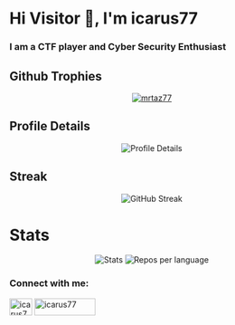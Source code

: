 <h1 >Hi Visitor 👋, I'm icarus77</h1>
<h3 >I am a CTF player and Cyber Security Enthusiast</h3>


<!-- GitHub Profile Trophy -->

## Github Trophies

<p align="center">
  <!-- GitHub Profile Trophy -->
  <a href="https://github.com/lucthienphong1120/github-trophies">
    <img src="https://github-trophies.vercel.app/?username=mrtaz77&theme=nord&row=3&column=4" alt="mrtaz77"/>
  </a>
</p>

## Profile Details
<p align="center">
  <!-- Profile Details -->
    <img src="http://github-profile-summary-cards.vercel.app/api/cards/profile-details?username=mrtaz77&theme=nord_dark" alt="Profile Details">
</p>

## Streak

<p align="center">
  <!-- GitHub Streak and stats -->
  <img src="https://streak-stats.demolab.com?user=mrtaz77&theme=nord" alt="GitHub Streak" />
</p>

# Stats
<div align="center">
  <img src="http://github-profile-summary-cards.vercel.app/api/cards/stats?username=mrtaz77&theme=nord_dark" alt="Stats">
  <img src="http://github-profile-summary-cards.vercel.app/api/cards/repos-per-language?username=mrtaz77&theme=nord_dark" alt="Repos per language">
</div>


<!-- </div> -->


<h3 align="left">Connect with me:</h3>
<p align="left">
<a href="https://kaggle.com/icarus77" target="blank"><img align="center" src="https://raw.githubusercontent.com/rahuldkjain/github-profile-readme-generator/master/src/images/icons/Social/kaggle.svg" alt="icarus77" height="30" width="40" /></a> <a href="https://ctftime.org/user/152889" target="blank"><img align="center" src="https://encrypted-tbn0.gstatic.com/images?q=tbn:ANd9GcRBOzNfe5fwQhkTqjQVSSNP3AgqaSW29PQEUMDEGl4XpzsJcgHEdioPlAAgCayR_Op2Dw&usqp=CAU" alt="icarus77" height="30" width="108" /></a>
</p>